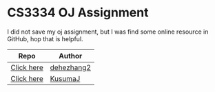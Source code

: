 # CS3334 OJ Assignment

I did not save my oj assignment, but I was find some online resource in GitHub, hop that is helpful.

| Repo | Author |
| --- | -- |
| [Click here](https://github.com/dehezhang2/CityUOJ) | [dehezhang2](https://github.com/dehezhang2) |
| [Click here](https://github.com/KusumaJ/CityUOJ) | [KusumaJ](https://github.com/KusumaJ)|